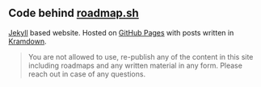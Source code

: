 ## Code behind [roadmap.sh](https://roadmap.sh)

[Jekyll](http://jekyllrb.com) based website. Hosted on [GitHub Pages](https://pages.github.com) with posts written in [Kramdown](http://kramdown.gettalong.org/documentation.html).

> You are not allowed to use, re-publish any of the content in this site including roadmaps and any written material in any form. Please reach out in case of any questions.
